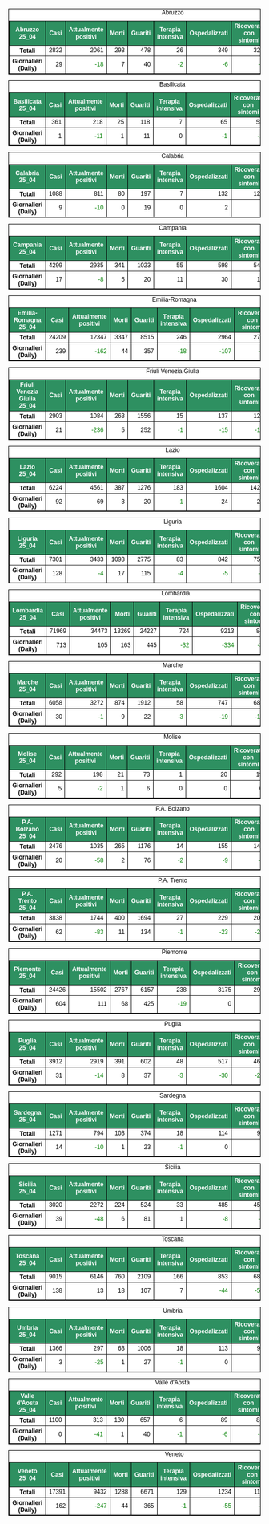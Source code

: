 <table style=" color:black; font-size:12; font-family:arial; text-align:center; " cellpadding="2.5" cellspacing="0" border="1" bordercolor="black" bgcolor="#FFFFFF">
			<caption>Abruzzo</caption>
			<tr style="color:#FFFFFF;background:#2E9061">
				<th>Abruzzo 25_04</th>
				<th>Casi</th>
				<th>Attualmente positivi</th>
				<th>Morti</th>
				<th>Guariti</th>
				<th>Terapia intensiva</th>
				<th>Ospedalizzati</th>
				<th>Ricoverati con sintomi</th>
				<th>Isolamento domiciliare</th>
				<th>Tamponi</th>
			</tr>
			<tr>
				<th>Totali</th>
				<td align="right"> 2832</td>
				<td align="right"> 2061</td>
				<td align="right"> 293</td>
				<td align="right"> 478</td>
				<td align="right"> 26</td>
				<td align="right"> 349</td>
				<td align="right"> 323</td>
				<td align="right"> 1712</td>
				<td align="right"> 33624</td>
			</tr>
			<tr>
				<th>Giornalieri (Daily)</th>
				<td align="right"> 29</td>
				<td align="right" style=" color:green; "> -18</td>
				<td align="right"> 7</td>
				<td align="right"> 40</td>
				<td align="right" style=" color:green; "> -2</td>
				<td align="right" style=" color:green; "> -6</td>
				<td align="right" style=" color:green; "> -4</td>
				<td align="right" style=" color:green; "> -12</td>
				<td align="right"> 1227</td>
			</tr>
</table>

<table style=" color:black; font-size:12; font-family:arial; text-align:center; " cellpadding="2.5" cellspacing="0" border="1" bordercolor="black" bgcolor="#FFFFFF">
			<caption>Basilicata</caption>
			<tr style="color:#FFFFFF;background:#2E9061">
				<th>Basilicata 25_04</th>
				<th>Casi</th>
				<th>Attualmente positivi</th>
				<th>Morti</th>
				<th>Guariti</th>
				<th>Terapia intensiva</th>
				<th>Ospedalizzati</th>
				<th>Ricoverati con sintomi</th>
				<th>Isolamento domiciliare</th>
				<th>Tamponi</th>
			</tr>
			<tr>
				<th>Totali</th>
				<td align="right"> 361</td>
				<td align="right"> 218</td>
				<td align="right"> 25</td>
				<td align="right"> 118</td>
				<td align="right"> 7</td>
				<td align="right"> 65</td>
				<td align="right"> 58</td>
				<td align="right"> 153</td>
				<td align="right"> 9792</td>
			</tr>
			<tr>
				<th>Giornalieri (Daily)</th>
				<td align="right"> 1</td>
				<td align="right" style=" color:green; "> -11</td>
				<td align="right"> 1</td>
				<td align="right"> 11</td>
				<td align="right"> 0</td>
				<td align="right" style=" color:green; "> -1</td>
				<td align="right" style=" color:green; "> -1</td>
				<td align="right" style=" color:green; "> -10</td>
				<td align="right"> 766</td>
			</tr>
</table>

<table style=" color:black; font-size:12; font-family:arial; text-align:center; " cellpadding="2.5" cellspacing="0" border="1" bordercolor="black" bgcolor="#FFFFFF">
			<caption>Calabria</caption>
			<tr style="color:#FFFFFF;background:#2E9061">
				<th>Calabria 25_04</th>
				<th>Casi</th>
				<th>Attualmente positivi</th>
				<th>Morti</th>
				<th>Guariti</th>
				<th>Terapia intensiva</th>
				<th>Ospedalizzati</th>
				<th>Ricoverati con sintomi</th>
				<th>Isolamento domiciliare</th>
				<th>Tamponi</th>
			</tr>
			<tr>
				<th>Totali</th>
				<td align="right"> 1088</td>
				<td align="right"> 811</td>
				<td align="right"> 80</td>
				<td align="right"> 197</td>
				<td align="right"> 7</td>
				<td align="right"> 132</td>
				<td align="right"> 125</td>
				<td align="right"> 679</td>
				<td align="right"> 29959</td>
			</tr>
			<tr>
				<th>Giornalieri (Daily)</th>
				<td align="right"> 9</td>
				<td align="right" style=" color:green; "> -10</td>
				<td align="right"> 0</td>
				<td align="right"> 19</td>
				<td align="right"> 0</td>
				<td align="right"> 2</td>
				<td align="right"> 2</td>
				<td align="right" style=" color:green; "> -12</td>
				<td align="right"> 1195</td>
			</tr>
</table>

<table style=" color:black; font-size:12; font-family:arial; text-align:center; " cellpadding="2.5" cellspacing="0" border="1" bordercolor="black" bgcolor="#FFFFFF">
			<caption>Campania</caption>
			<tr style="color:#FFFFFF;background:#2E9061">
				<th>Campania 25_04</th>
				<th>Casi</th>
				<th>Attualmente positivi</th>
				<th>Morti</th>
				<th>Guariti</th>
				<th>Terapia intensiva</th>
				<th>Ospedalizzati</th>
				<th>Ricoverati con sintomi</th>
				<th>Isolamento domiciliare</th>
				<th>Tamponi</th>
			</tr>
			<tr>
				<th>Totali</th>
				<td align="right"> 4299</td>
				<td align="right"> 2935</td>
				<td align="right"> 341</td>
				<td align="right"> 1023</td>
				<td align="right"> 55</td>
				<td align="right"> 598</td>
				<td align="right"> 543</td>
				<td align="right"> 2337</td>
				<td align="right"> 64521</td>
			</tr>
			<tr>
				<th>Giornalieri (Daily)</th>
				<td align="right"> 17</td>
				<td align="right" style=" color:green; "> -8</td>
				<td align="right"> 5</td>
				<td align="right"> 20</td>
				<td align="right"> 11</td>
				<td align="right"> 30</td>
				<td align="right"> 19</td>
				<td align="right" style=" color:green; "> -38</td>
				<td align="right"> 3190</td>
			</tr>
</table>

<table style=" color:black; font-size:12; font-family:arial; text-align:center; " cellpadding="2.5" cellspacing="0" border="1" bordercolor="black" bgcolor="#FFFFFF">
			<caption>Emilia-Romagna</caption>
			<tr style="color:#FFFFFF;background:#2E9061">
				<th>Emilia-Romagna 25_04</th>
				<th>Casi</th>
				<th>Attualmente positivi</th>
				<th>Morti</th>
				<th>Guariti</th>
				<th>Terapia intensiva</th>
				<th>Ospedalizzati</th>
				<th>Ricoverati con sintomi</th>
				<th>Isolamento domiciliare</th>
				<th>Tamponi</th>
			</tr>
			<tr>
				<th>Totali</th>
				<td align="right"> 24209</td>
				<td align="right"> 12347</td>
				<td align="right"> 3347</td>
				<td align="right"> 8515</td>
				<td align="right"> 246</td>
				<td align="right"> 2964</td>
				<td align="right"> 2718</td>
				<td align="right"> 9383</td>
				<td align="right"> 156883</td>
			</tr>
			<tr>
				<th>Giornalieri (Daily)</th>
				<td align="right"> 239</td>
				<td align="right" style=" color:green; "> -162</td>
				<td align="right"> 44</td>
				<td align="right"> 357</td>
				<td align="right" style=" color:green; "> -18</td>
				<td align="right" style=" color:green; "> -107</td>
				<td align="right" style=" color:green; "> -89</td>
				<td align="right" style=" color:green; "> -55</td>
				<td align="right"> 5378</td>
			</tr>
</table>

<table style=" color:black; font-size:12; font-family:arial; text-align:center; " cellpadding="2.5" cellspacing="0" border="1" bordercolor="black" bgcolor="#FFFFFF">
			<caption>Friuli Venezia Giulia</caption>
			<tr style="color:#FFFFFF;background:#2E9061">
				<th>Friuli Venezia Giulia 25_04</th>
				<th>Casi</th>
				<th>Attualmente positivi</th>
				<th>Morti</th>
				<th>Guariti</th>
				<th>Terapia intensiva</th>
				<th>Ospedalizzati</th>
				<th>Ricoverati con sintomi</th>
				<th>Isolamento domiciliare</th>
				<th>Tamponi</th>
			</tr>
			<tr>
				<th>Totali</th>
				<td align="right"> 2903</td>
				<td align="right"> 1084</td>
				<td align="right"> 263</td>
				<td align="right"> 1556</td>
				<td align="right"> 15</td>
				<td align="right"> 137</td>
				<td align="right"> 122</td>
				<td align="right"> 947</td>
				<td align="right"> 58375</td>
			</tr>
			<tr>
				<th>Giornalieri (Daily)</th>
				<td align="right"> 21</td>
				<td align="right" style=" color:green; "> -236</td>
				<td align="right"> 5</td>
				<td align="right"> 252</td>
				<td align="right" style=" color:green; "> -1</td>
				<td align="right" style=" color:green; "> -15</td>
				<td align="right" style=" color:green; "> -14</td>
				<td align="right" style=" color:green; "> -221</td>
				<td align="right"> 2873</td>
			</tr>
</table>

<table style=" color:black; font-size:12; font-family:arial; text-align:center; " cellpadding="2.5" cellspacing="0" border="1" bordercolor="black" bgcolor="#FFFFFF">
			<caption>Lazio</caption>
			<tr style="color:#FFFFFF;background:#2E9061">
				<th>Lazio 25_04</th>
				<th>Casi</th>
				<th>Attualmente positivi</th>
				<th>Morti</th>
				<th>Guariti</th>
				<th>Terapia intensiva</th>
				<th>Ospedalizzati</th>
				<th>Ricoverati con sintomi</th>
				<th>Isolamento domiciliare</th>
				<th>Tamponi</th>
			</tr>
			<tr>
				<th>Totali</th>
				<td align="right"> 6224</td>
				<td align="right"> 4561</td>
				<td align="right"> 387</td>
				<td align="right"> 1276</td>
				<td align="right"> 183</td>
				<td align="right"> 1604</td>
				<td align="right"> 1421</td>
				<td align="right"> 2957</td>
				<td align="right"> 118354</td>
			</tr>
			<tr>
				<th>Giornalieri (Daily)</th>
				<td align="right"> 92</td>
				<td align="right"> 69</td>
				<td align="right"> 3</td>
				<td align="right"> 20</td>
				<td align="right" style=" color:green; "> -1</td>
				<td align="right"> 24</td>
				<td align="right"> 25</td>
				<td align="right"> 45</td>
				<td align="right"> 4037</td>
			</tr>
</table>

<table style=" color:black; font-size:12; font-family:arial; text-align:center; " cellpadding="2.5" cellspacing="0" border="1" bordercolor="black" bgcolor="#FFFFFF">
			<caption>Liguria</caption>
			<tr style="color:#FFFFFF;background:#2E9061">
				<th>Liguria 25_04</th>
				<th>Casi</th>
				<th>Attualmente positivi</th>
				<th>Morti</th>
				<th>Guariti</th>
				<th>Terapia intensiva</th>
				<th>Ospedalizzati</th>
				<th>Ricoverati con sintomi</th>
				<th>Isolamento domiciliare</th>
				<th>Tamponi</th>
			</tr>
			<tr>
				<th>Totali</th>
				<td align="right"> 7301</td>
				<td align="right"> 3433</td>
				<td align="right"> 1093</td>
				<td align="right"> 2775</td>
				<td align="right"> 83</td>
				<td align="right"> 842</td>
				<td align="right"> 759</td>
				<td align="right"> 2591</td>
				<td align="right"> 41125</td>
			</tr>
			<tr>
				<th>Giornalieri (Daily)</th>
				<td align="right"> 128</td>
				<td align="right" style=" color:green; "> -4</td>
				<td align="right"> 17</td>
				<td align="right"> 115</td>
				<td align="right" style=" color:green; "> -4</td>
				<td align="right" style=" color:green; "> -5</td>
				<td align="right" style=" color:green; "> -1</td>
				<td align="right"> 1</td>
				<td align="right"> 1562</td>
			</tr>
</table>

<table style=" color:black; font-size:12; font-family:arial; text-align:center; " cellpadding="2.5" cellspacing="0" border="1" bordercolor="black" bgcolor="#FFFFFF">
			<caption>Lombardia</caption>
			<tr style="color:#FFFFFF;background:#2E9061">
				<th>Lombardia 25_04</th>
				<th>Casi</th>
				<th>Attualmente positivi</th>
				<th>Morti</th>
				<th>Guariti</th>
				<th>Terapia intensiva</th>
				<th>Ospedalizzati</th>
				<th>Ricoverati con sintomi</th>
				<th>Isolamento domiciliare</th>
				<th>Tamponi</th>
			</tr>
			<tr>
				<th>Totali</th>
				<td align="right"> 71969</td>
				<td align="right"> 34473</td>
				<td align="right"> 13269</td>
				<td align="right"> 24227</td>
				<td align="right"> 724</td>
				<td align="right"> 9213</td>
				<td align="right"> 8489</td>
				<td align="right"> 25260</td>
				<td align="right"> 326940</td>
			</tr>
			<tr>
				<th>Giornalieri (Daily)</th>
				<td align="right"> 713</td>
				<td align="right"> 105</td>
				<td align="right"> 163</td>
				<td align="right"> 445</td>
				<td align="right" style=" color:green; "> -32</td>
				<td align="right" style=" color:green; "> -334</td>
				<td align="right" style=" color:green; "> -302</td>
				<td align="right"> 439</td>
				<td align="right"> 12642</td>
			</tr>
</table>

<table style=" color:black; font-size:12; font-family:arial; text-align:center; " cellpadding="2.5" cellspacing="0" border="1" bordercolor="black" bgcolor="#FFFFFF">
			<caption>Marche</caption>
			<tr style="color:#FFFFFF;background:#2E9061">
				<th>Marche 25_04</th>
				<th>Casi</th>
				<th>Attualmente positivi</th>
				<th>Morti</th>
				<th>Guariti</th>
				<th>Terapia intensiva</th>
				<th>Ospedalizzati</th>
				<th>Ricoverati con sintomi</th>
				<th>Isolamento domiciliare</th>
				<th>Tamponi</th>
			</tr>
			<tr>
				<th>Totali</th>
				<td align="right"> 6058</td>
				<td align="right"> 3272</td>
				<td align="right"> 874</td>
				<td align="right"> 1912</td>
				<td align="right"> 58</td>
				<td align="right"> 747</td>
				<td align="right"> 689</td>
				<td align="right"> 2525</td>
				<td align="right"> 50996</td>
			</tr>
			<tr>
				<th>Giornalieri (Daily)</th>
				<td align="right"> 30</td>
				<td align="right" style=" color:green; "> -1</td>
				<td align="right"> 9</td>
				<td align="right"> 22</td>
				<td align="right" style=" color:green; "> -3</td>
				<td align="right" style=" color:green; "> -19</td>
				<td align="right" style=" color:green; "> -16</td>
				<td align="right"> 18</td>
				<td align="right"> 1833</td>
			</tr>
</table>

<table style=" color:black; font-size:12; font-family:arial; text-align:center; " cellpadding="2.5" cellspacing="0" border="1" bordercolor="black" bgcolor="#FFFFFF">
			<caption>Molise</caption>
			<tr style="color:#FFFFFF;background:#2E9061">
				<th>Molise 25_04</th>
				<th>Casi</th>
				<th>Attualmente positivi</th>
				<th>Morti</th>
				<th>Guariti</th>
				<th>Terapia intensiva</th>
				<th>Ospedalizzati</th>
				<th>Ricoverati con sintomi</th>
				<th>Isolamento domiciliare</th>
				<th>Tamponi</th>
			</tr>
			<tr>
				<th>Totali</th>
				<td align="right"> 292</td>
				<td align="right"> 198</td>
				<td align="right"> 21</td>
				<td align="right"> 73</td>
				<td align="right"> 1</td>
				<td align="right"> 20</td>
				<td align="right"> 19</td>
				<td align="right"> 178</td>
				<td align="right"> 5191</td>
			</tr>
			<tr>
				<th>Giornalieri (Daily)</th>
				<td align="right"> 5</td>
				<td align="right" style=" color:green; "> -2</td>
				<td align="right"> 1</td>
				<td align="right"> 6</td>
				<td align="right"> 0</td>
				<td align="right"> 0</td>
				<td align="right"> 0</td>
				<td align="right" style=" color:green; "> -2</td>
				<td align="right"> 386</td>
			</tr>
</table>

<table style=" color:black; font-size:12; font-family:arial; text-align:center; " cellpadding="2.5" cellspacing="0" border="1" bordercolor="black" bgcolor="#FFFFFF">
			<caption>P.A. Bolzano</caption>
			<tr style="color:#FFFFFF;background:#2E9061">
				<th>P.A. Bolzano 25_04</th>
				<th>Casi</th>
				<th>Attualmente positivi</th>
				<th>Morti</th>
				<th>Guariti</th>
				<th>Terapia intensiva</th>
				<th>Ospedalizzati</th>
				<th>Ricoverati con sintomi</th>
				<th>Isolamento domiciliare</th>
				<th>Tamponi</th>
			</tr>
			<tr>
				<th>Totali</th>
				<td align="right"> 2476</td>
				<td align="right"> 1035</td>
				<td align="right"> 265</td>
				<td align="right"> 1176</td>
				<td align="right"> 14</td>
				<td align="right"> 155</td>
				<td align="right"> 141</td>
				<td align="right"> 880</td>
				<td align="right"> 36608</td>
			</tr>
			<tr>
				<th>Giornalieri (Daily)</th>
				<td align="right"> 20</td>
				<td align="right" style=" color:green; "> -58</td>
				<td align="right"> 2</td>
				<td align="right"> 76</td>
				<td align="right" style=" color:green; "> -2</td>
				<td align="right" style=" color:green; "> -9</td>
				<td align="right" style=" color:green; "> -7</td>
				<td align="right" style=" color:green; "> -49</td>
				<td align="right"> 1546</td>
			</tr>
</table>

<table style=" color:black; font-size:12; font-family:arial; text-align:center; " cellpadding="2.5" cellspacing="0" border="1" bordercolor="black" bgcolor="#FFFFFF">
			<caption>P.A. Trento</caption>
			<tr style="color:#FFFFFF;background:#2E9061">
				<th>P.A. Trento 25_04</th>
				<th>Casi</th>
				<th>Attualmente positivi</th>
				<th>Morti</th>
				<th>Guariti</th>
				<th>Terapia intensiva</th>
				<th>Ospedalizzati</th>
				<th>Ricoverati con sintomi</th>
				<th>Isolamento domiciliare</th>
				<th>Tamponi</th>
			</tr>
			<tr>
				<th>Totali</th>
				<td align="right"> 3838</td>
				<td align="right"> 1744</td>
				<td align="right"> 400</td>
				<td align="right"> 1694</td>
				<td align="right"> 27</td>
				<td align="right"> 229</td>
				<td align="right"> 202</td>
				<td align="right"> 1515</td>
				<td align="right"> 30661</td>
			</tr>
			<tr>
				<th>Giornalieri (Daily)</th>
				<td align="right"> 62</td>
				<td align="right" style=" color:green; "> -83</td>
				<td align="right"> 11</td>
				<td align="right"> 134</td>
				<td align="right" style=" color:green; "> -1</td>
				<td align="right" style=" color:green; "> -23</td>
				<td align="right" style=" color:green; "> -22</td>
				<td align="right" style=" color:green; "> -60</td>
				<td align="right"> 882</td>
			</tr>
</table>

<table style=" color:black; font-size:12; font-family:arial; text-align:center; " cellpadding="2.5" cellspacing="0" border="1" bordercolor="black" bgcolor="#FFFFFF">
			<caption>Piemonte</caption>
			<tr style="color:#FFFFFF;background:#2E9061">
				<th>Piemonte 25_04</th>
				<th>Casi</th>
				<th>Attualmente positivi</th>
				<th>Morti</th>
				<th>Guariti</th>
				<th>Terapia intensiva</th>
				<th>Ospedalizzati</th>
				<th>Ricoverati con sintomi</th>
				<th>Isolamento domiciliare</th>
				<th>Tamponi</th>
			</tr>
			<tr>
				<th>Totali</th>
				<td align="right"> 24426</td>
				<td align="right"> 15502</td>
				<td align="right"> 2767</td>
				<td align="right"> 6157</td>
				<td align="right"> 238</td>
				<td align="right"> 3175</td>
				<td align="right"> 2937</td>
				<td align="right"> 12327</td>
				<td align="right"> 131107</td>
			</tr>
			<tr>
				<th>Giornalieri (Daily)</th>
				<td align="right"> 604</td>
				<td align="right"> 111</td>
				<td align="right"> 68</td>
				<td align="right"> 425</td>
				<td align="right" style=" color:green; "> -19</td>
				<td align="right"> 0</td>
				<td align="right"> 19</td>
				<td align="right"> 111</td>
				<td align="right"> 5807</td>
			</tr>
</table>

<table style=" color:black; font-size:12; font-family:arial; text-align:center; " cellpadding="2.5" cellspacing="0" border="1" bordercolor="black" bgcolor="#FFFFFF">
			<caption>Puglia</caption>
			<tr style="color:#FFFFFF;background:#2E9061">
				<th>Puglia 25_04</th>
				<th>Casi</th>
				<th>Attualmente positivi</th>
				<th>Morti</th>
				<th>Guariti</th>
				<th>Terapia intensiva</th>
				<th>Ospedalizzati</th>
				<th>Ricoverati con sintomi</th>
				<th>Isolamento domiciliare</th>
				<th>Tamponi</th>
			</tr>
			<tr>
				<th>Totali</th>
				<td align="right"> 3912</td>
				<td align="right"> 2919</td>
				<td align="right"> 391</td>
				<td align="right"> 602</td>
				<td align="right"> 48</td>
				<td align="right"> 517</td>
				<td align="right"> 469</td>
				<td align="right"> 2402</td>
				<td align="right"> 54628</td>
			</tr>
			<tr>
				<th>Giornalieri (Daily)</th>
				<td align="right"> 31</td>
				<td align="right" style=" color:green; "> -14</td>
				<td align="right"> 8</td>
				<td align="right"> 37</td>
				<td align="right" style=" color:green; "> -3</td>
				<td align="right" style=" color:green; "> -30</td>
				<td align="right" style=" color:green; "> -27</td>
				<td align="right"> 16</td>
				<td align="right"> 2156</td>
			</tr>
</table>

<table style=" color:black; font-size:12; font-family:arial; text-align:center; " cellpadding="2.5" cellspacing="0" border="1" bordercolor="black" bgcolor="#FFFFFF">
			<caption>Sardegna</caption>
			<tr style="color:#FFFFFF;background:#2E9061">
				<th>Sardegna 25_04</th>
				<th>Casi</th>
				<th>Attualmente positivi</th>
				<th>Morti</th>
				<th>Guariti</th>
				<th>Terapia intensiva</th>
				<th>Ospedalizzati</th>
				<th>Ricoverati con sintomi</th>
				<th>Isolamento domiciliare</th>
				<th>Tamponi</th>
			</tr>
			<tr>
				<th>Totali</th>
				<td align="right"> 1271</td>
				<td align="right"> 794</td>
				<td align="right"> 103</td>
				<td align="right"> 374</td>
				<td align="right"> 18</td>
				<td align="right"> 114</td>
				<td align="right"> 96</td>
				<td align="right"> 680</td>
				<td align="right"> 20351</td>
			</tr>
			<tr>
				<th>Giornalieri (Daily)</th>
				<td align="right"> 14</td>
				<td align="right" style=" color:green; "> -10</td>
				<td align="right"> 1</td>
				<td align="right"> 23</td>
				<td align="right" style=" color:green; "> -1</td>
				<td align="right"> 0</td>
				<td align="right"> 1</td>
				<td align="right" style=" color:green; "> -10</td>
				<td align="right"> 462</td>
			</tr>
</table>

<table style=" color:black; font-size:12; font-family:arial; text-align:center; " cellpadding="2.5" cellspacing="0" border="1" bordercolor="black" bgcolor="#FFFFFF">
			<caption>Sicilia</caption>
			<tr style="color:#FFFFFF;background:#2E9061">
				<th>Sicilia 25_04</th>
				<th>Casi</th>
				<th>Attualmente positivi</th>
				<th>Morti</th>
				<th>Guariti</th>
				<th>Terapia intensiva</th>
				<th>Ospedalizzati</th>
				<th>Ricoverati con sintomi</th>
				<th>Isolamento domiciliare</th>
				<th>Tamponi</th>
			</tr>
			<tr>
				<th>Totali</th>
				<td align="right"> 3020</td>
				<td align="right"> 2272</td>
				<td align="right"> 224</td>
				<td align="right"> 524</td>
				<td align="right"> 33</td>
				<td align="right"> 485</td>
				<td align="right"> 452</td>
				<td align="right"> 1787</td>
				<td align="right"> 68251</td>
			</tr>
			<tr>
				<th>Giornalieri (Daily)</th>
				<td align="right"> 39</td>
				<td align="right" style=" color:green; "> -48</td>
				<td align="right"> 6</td>
				<td align="right"> 81</td>
				<td align="right"> 1</td>
				<td align="right" style=" color:green; "> -8</td>
				<td align="right" style=" color:green; "> -9</td>
				<td align="right" style=" color:green; "> -40</td>
				<td align="right"> 3086</td>
			</tr>
</table>

<table style=" color:black; font-size:12; font-family:arial; text-align:center; " cellpadding="2.5" cellspacing="0" border="1" bordercolor="black" bgcolor="#FFFFFF">
			<caption>Toscana</caption>
			<tr style="color:#FFFFFF;background:#2E9061">
				<th>Toscana 25_04</th>
				<th>Casi</th>
				<th>Attualmente positivi</th>
				<th>Morti</th>
				<th>Guariti</th>
				<th>Terapia intensiva</th>
				<th>Ospedalizzati</th>
				<th>Ricoverati con sintomi</th>
				<th>Isolamento domiciliare</th>
				<th>Tamponi</th>
			</tr>
			<tr>
				<th>Totali</th>
				<td align="right"> 9015</td>
				<td align="right"> 6146</td>
				<td align="right"> 760</td>
				<td align="right"> 2109</td>
				<td align="right"> 166</td>
				<td align="right"> 853</td>
				<td align="right"> 687</td>
				<td align="right"> 5293</td>
				<td align="right"> 125495</td>
			</tr>
			<tr>
				<th>Giornalieri (Daily)</th>
				<td align="right"> 138</td>
				<td align="right"> 13</td>
				<td align="right"> 18</td>
				<td align="right"> 107</td>
				<td align="right"> 7</td>
				<td align="right" style=" color:green; "> -44</td>
				<td align="right" style=" color:green; "> -51</td>
				<td align="right"> 57</td>
				<td align="right"> 4159</td>
			</tr>
</table>

<table style=" color:black; font-size:12; font-family:arial; text-align:center; " cellpadding="2.5" cellspacing="0" border="1" bordercolor="black" bgcolor="#FFFFFF">
			<caption>Umbria</caption>
			<tr style="color:#FFFFFF;background:#2E9061">
				<th>Umbria 25_04</th>
				<th>Casi</th>
				<th>Attualmente positivi</th>
				<th>Morti</th>
				<th>Guariti</th>
				<th>Terapia intensiva</th>
				<th>Ospedalizzati</th>
				<th>Ricoverati con sintomi</th>
				<th>Isolamento domiciliare</th>
				<th>Tamponi</th>
			</tr>
			<tr>
				<th>Totali</th>
				<td align="right"> 1366</td>
				<td align="right"> 297</td>
				<td align="right"> 63</td>
				<td align="right"> 1006</td>
				<td align="right"> 18</td>
				<td align="right"> 113</td>
				<td align="right"> 95</td>
				<td align="right"> 184</td>
				<td align="right"> 31939</td>
			</tr>
			<tr>
				<th>Giornalieri (Daily)</th>
				<td align="right"> 3</td>
				<td align="right" style=" color:green; "> -25</td>
				<td align="right"> 1</td>
				<td align="right"> 27</td>
				<td align="right" style=" color:green; "> -1</td>
				<td align="right"> 0</td>
				<td align="right"> 1</td>
				<td align="right" style=" color:green; "> -25</td>
				<td align="right"> 1415</td>
			</tr>
</table>

<table style=" color:black; font-size:12; font-family:arial; text-align:center; " cellpadding="2.5" cellspacing="0" border="1" bordercolor="black" bgcolor="#FFFFFF">
			<caption>Valle d'Aosta</caption>
			<tr style="color:#FFFFFF;background:#2E9061">
				<th>Valle d'Aosta 25_04</th>
				<th>Casi</th>
				<th>Attualmente positivi</th>
				<th>Morti</th>
				<th>Guariti</th>
				<th>Terapia intensiva</th>
				<th>Ospedalizzati</th>
				<th>Ricoverati con sintomi</th>
				<th>Isolamento domiciliare</th>
				<th>Tamponi</th>
			</tr>
			<tr>
				<th>Totali</th>
				<td align="right"> 1100</td>
				<td align="right"> 313</td>
				<td align="right"> 130</td>
				<td align="right"> 657</td>
				<td align="right"> 6</td>
				<td align="right"> 89</td>
				<td align="right"> 83</td>
				<td align="right"> 224</td>
				<td align="right"> 5966</td>
			</tr>
			<tr>
				<th>Giornalieri (Daily)</th>
				<td align="right"> 0</td>
				<td align="right" style=" color:green; "> -41</td>
				<td align="right"> 1</td>
				<td align="right"> 40</td>
				<td align="right" style=" color:green; "> -1</td>
				<td align="right" style=" color:green; "> -6</td>
				<td align="right" style=" color:green; "> -5</td>
				<td align="right" style=" color:green; "> -35</td>
				<td align="right"> 704</td>
			</tr>
</table>

<table style=" color:black; font-size:12; font-family:arial; text-align:center; " cellpadding="2.5" cellspacing="0" border="1" bordercolor="black" bgcolor="#FFFFFF">
			<caption>Veneto</caption>
			<tr style="color:#FFFFFF;background:#2E9061">
				<th>Veneto 25_04</th>
				<th>Casi</th>
				<th>Attualmente positivi</th>
				<th>Morti</th>
				<th>Guariti</th>
				<th>Terapia intensiva</th>
				<th>Ospedalizzati</th>
				<th>Ricoverati con sintomi</th>
				<th>Isolamento domiciliare</th>
				<th>Tamponi</th>
			</tr>
			<tr>
				<th>Totali</th>
				<td align="right"> 17391</td>
				<td align="right"> 9432</td>
				<td align="right"> 1288</td>
				<td align="right"> 6671</td>
				<td align="right"> 129</td>
				<td align="right"> 1234</td>
				<td align="right"> 1105</td>
				<td align="right"> 8198</td>
				<td align="right"> 306977</td>
			</tr>
			<tr>
				<th>Giornalieri (Daily)</th>
				<td align="right"> 162</td>
				<td align="right" style=" color:green; "> -247</td>
				<td align="right"> 44</td>
				<td align="right"> 365</td>
				<td align="right" style=" color:green; "> -1</td>
				<td align="right" style=" color:green; "> -55</td>
				<td align="right" style=" color:green; "> -54</td>
				<td align="right" style=" color:green; "> -192</td>
				<td align="right"> 10081</td>
			</tr>
</table>

